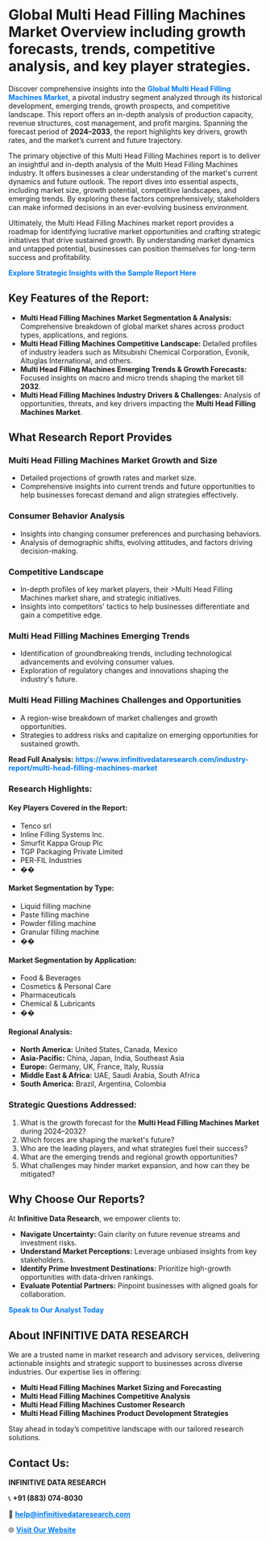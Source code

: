 <h1>Global Multi Head Filling Machines Market Overview including growth forecasts, trends, competitive analysis, and key player strategies.</h1>
<p>
Discover comprehensive insights into the 
<a href="https://www.infinitivedataresearch.com/industry-report/multi-head-filling-machines-market" rel="dofollow" style="color: #007BFF; text-decoration: none;"><strong>Global Multi Head Filling Machines Market</strong></a>, a pivotal industry segment analyzed through its historical development, emerging trends, growth prospects, and competitive landscape. This report offers an in-depth analysis of production capacity, revenue structures, cost management, and profit margins. Spanning the forecast period of <strong>2024–2033</strong>, the report highlights key drivers, growth rates, and the market’s current and future trajectory.
</p>
<p>
The primary objective of this Multi Head Filling Machines report is to deliver an insightful and in-depth analysis of the Multi Head Filling Machines industry. It offers businesses a clear understanding of the market's current dynamics and future outlook. The report dives into essential aspects, including market size, growth potential, competitive landscapes, and emerging trends. By exploring these factors comprehensively, stakeholders can make informed decisions in an ever-evolving business environment.
</p>
<p>
Ultimately, the Multi Head Filling Machines market report provides a roadmap for identifying lucrative market opportunities and crafting strategic initiatives that drive sustained growth. By understanding market dynamics and untapped potential, businesses can position themselves for long-term success and profitability.
</p>
<p>
<a href="https://www.infinitivedataresearch.com/request-sample/reportId=109089" style="color: #007BFF; text-decoration: none;"><strong>Explore Strategic Insights with the Sample Report Here</strong></a>
</p>

<h2>Key Features of the Report:</h2>
<ul>
<li><strong>Multi Head Filling Machines Market Segmentation & Analysis:</strong> Comprehensive breakdown of global market shares across product types, applications, and regions.</li>
<li><strong>Multi Head Filling Machines Competitive Landscape:</strong> Detailed profiles of industry leaders such as Mitsubishi Chemical Corporation, Evonik, Altuglas International, and others.</li>
<li><strong>Multi Head Filling Machines Emerging Trends & Growth Forecasts:</strong> Focused insights on macro and micro trends shaping the market till <strong>2032</strong>.</li>
<li><strong>Multi Head Filling Machines Industry Drivers & Challenges:</strong> Analysis of opportunities, threats, and key drivers impacting the <strong>Multi Head Filling Machines Market</strong>.</li>
</ul>

<h2>What Research Report Provides</h2>
<h3>Multi Head Filling Machines Market Growth and Size</h3>
<ul>
<li>Detailed projections of growth rates and market size.</li>
<li>Comprehensive insights into current trends and future opportunities to help businesses forecast demand and align strategies effectively.</li>
</ul>

<h3>Consumer Behavior Analysis</h3>
<ul>
<li>Insights into changing consumer preferences and purchasing behaviors.</li>
<li>Analysis of demographic shifts, evolving attitudes, and factors driving decision-making.</li>
</ul>

<h3>Competitive Landscape</h3>
<ul>
<li>In-depth profiles of key market players, their >Multi Head Filling Machines market share, and strategic initiatives.</li>
<li>Insights into competitors' tactics to help businesses differentiate and gain a competitive edge.</li>
</ul>

<h3>Multi Head Filling Machines Emerging Trends</h3>
<ul>
<li>Identification of groundbreaking trends, including technological advancements and evolving consumer values.</li>
<li>Exploration of regulatory changes and innovations shaping the industry's future.</li>
</ul>

<h3>Multi Head Filling Machines Challenges and Opportunities</h3>
<ul>
<li>A region-wise breakdown of market challenges and growth opportunities.</li>
<li>Strategies to address risks and capitalize on emerging opportunities for sustained growth.</li>
</ul>
<p><strong>Read Full Analysis:</strong> <a href="https://www.infinitivedataresearch.com/industry-report/multi-head-filling-machines-market" rel="dofollow" style="color: #007BFF; text-decoration: none;"><strong>https://www.infinitivedataresearch.com/industry-report/multi-head-filling-machines-market</strong></a></p>
<h3>Research Highlights:</h3>
<h4>Key Players Covered in the Report:</h4>
<ul><li>Tenco srl</li><li>Inline Filling Systems Inc.</li><li>Smurfit Kappa Group Plc</li><li>TGP Packaging Private Limited</li><li>PER-FIL Industries</li><li>��</li></ul>
<h4>Market Segmentation by Type:</h4>
<ul><li>Liquid filling machine</li><li>Paste filling machine</li><li>Powder filling machine</li><li>Granular filling machine</li><li>��</li></ul>
<h4>Market Segmentation by Application:</h4>
<ul><li>Food &amp; Beverages</li><li>Cosmetics &amp; Personal Care</li><li>Pharmaceuticals</li><li>Chemical &amp; Lubricants</li><li>��</li></ul>

<h4>Regional Analysis:</h4>
<ul>
<li><strong>North America:</strong> United States, Canada, Mexico</li>
<li><strong>Asia-Pacific:</strong> China, Japan, India, Southeast Asia</li>
<li><strong>Europe:</strong> Germany, UK, France, Italy, Russia</li>
<li><strong>Middle East & Africa:</strong> UAE, Saudi Arabia, South Africa</li>
<li><strong>South America:</strong> Brazil, Argentina, Colombia</li>
</ul>

<h3>Strategic Questions Addressed:</h3>
<ol>
<li>What is the growth forecast for the <strong>Multi Head Filling Machines Market</strong> during 2024–2032?</li>
<li>Which forces are shaping the market's future?</li>
<li>Who are the leading players, and what strategies fuel their success?</li>
<li>What are the emerging trends and regional growth opportunities?</li>
<li>What challenges may hinder market expansion, and how can they be mitigated?</li>
</ol>

<h2>Why Choose Our Reports?</h2>
<p>At <strong>Infinitive Data Research</strong>, we empower clients to:</p>
<ul>
<li><strong>Navigate Uncertainty:</strong> Gain clarity on future revenue streams and investment risks.</li>
<li><strong>Understand Market Perceptions:</strong> Leverage unbiased insights from key stakeholders.</li>
<li><strong>Identify Prime Investment Destinations:</strong> Prioritize high-growth opportunities with data-driven rankings.</li>
<li><strong>Evaluate Potential Partners:</strong> Pinpoint businesses with aligned goals for collaboration.</li>
</ul>
<p><a href="https://www.infinitivedataresearch.com/industry-report/multi-head-filling-machines-market" rel="dofollow" style="color: #007BFF; text-decoration: none;"><strong>Speak to Our Analyst Today</strong></a></p>

<h2>About INFINITIVE DATA RESEARCH</h2>
<p>We are a trusted name in market research and advisory services, delivering actionable insights and strategic support to businesses across diverse industries. Our expertise lies in offering:</p>
<ul>
<li><strong>Multi Head Filling Machines Market Sizing and Forecasting</strong></li>
<li><strong>Multi Head Filling Machines Competitive Analysis</strong></li>
<li><strong>Multi Head Filling Machines Customer Research</strong></li>
<li><strong>Multi Head Filling Machines Product Development Strategies</strong></li>
</ul>
<p>Stay ahead in today’s competitive landscape with our tailored research solutions.</p>

<h2>Contact Us:</h2>
<p><strong>INFINITIVE DATA RESEARCH</strong></p>
<p>📞 <strong>+91 (883) 074-8030</strong></p>
<p>📧 <strong><a href="mailto:help@infinitivedataresearch.com" style="color: #007BFF;">help@infinitivedataresearch.com</a></strong></p>
<p>🌐 <strong><a href="https://www.infinitivedataresearch.com" rel="dofollow" style="color: #007BFF;">Visit Our Website</a></strong></p>